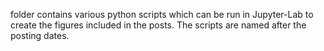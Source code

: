folder contains various python scripts which can be run in Jupyter-Lab to create the figures included in the posts. The scripts are named after the posting dates.
